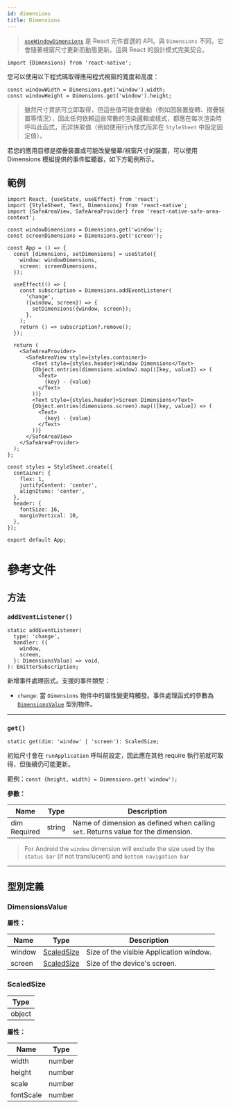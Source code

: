 ```yaml
---
id: dimensions
title: Dimensions
---
```


> [`useWindowDimensions`](usewindowdimensions) 是 React 元件首選的 API。與 `Dimensions` 不同，它會隨著視窗尺寸更新而動態更新。這與 React 的設計模式完美契合。

```tsx
import {Dimensions} from 'react-native';
```

您可以使用以下程式碼取得應用程式視窗的寬度和高度：

```tsx
const windowWidth = Dimensions.get('window').width;
const windowHeight = Dimensions.get('window').height;
```

> 雖然尺寸資訊可立即取得，但這些值可能會變動（例如因裝置旋轉、摺疊裝置等情況），因此任何依賴這些常數的渲染邏輯或樣式，都應在每次渲染時呼叫此函式，而非快取值（例如使用行內樣式而非在 `StyleSheet` 中設定固定值）。

若您的應用目標是摺疊裝置或可能改變螢幕/視窗尺寸的裝置，可以使用 Dimensions 模組提供的事件監聽器，如下方範例所示。

## 範例

```SnackPlayer name=Dimensions%20Example
import React, {useState, useEffect} from 'react';
import {StyleSheet, Text, Dimensions} from 'react-native';
import {SafeAreaView, SafeAreaProvider} from 'react-native-safe-area-context';

const windowDimensions = Dimensions.get('window');
const screenDimensions = Dimensions.get('screen');

const App = () => {
  const [dimensions, setDimensions] = useState({
    window: windowDimensions,
    screen: screenDimensions,
  });

  useEffect(() => {
    const subscription = Dimensions.addEventListener(
      'change',
      ({window, screen}) => {
        setDimensions({window, screen});
      },
    );
    return () => subscription?.remove();
  });

  return (
    <SafeAreaProvider>
      <SafeAreaView style={styles.container}>
        <Text style={styles.header}>Window Dimensions</Text>
        {Object.entries(dimensions.window).map(([key, value]) => (
          <Text>
            {key} - {value}
          </Text>
        ))}
        <Text style={styles.header}>Screen Dimensions</Text>
        {Object.entries(dimensions.screen).map(([key, value]) => (
          <Text>
            {key} - {value}
          </Text>
        ))}
      </SafeAreaView>
    </SafeAreaProvider>
  );
};

const styles = StyleSheet.create({
  container: {
    flex: 1,
    justifyContent: 'center',
    alignItems: 'center',
  },
  header: {
    fontSize: 16,
    marginVertical: 10,
  },
});

export default App;
```

# 參考文件

## 方法

### `addEventListener()`

```tsx
static addEventListener(
  type: 'change',
  handler: ({
    window,
    screen,
  }: DimensionsValue) => void,
): EmitterSubscription;
```

新增事件處理函式。支援的事件類型：

- `change`: 當 `Dimensions` 物件中的屬性變更時觸發。事件處理函式的參數為 [`DimensionsValue`](#dimensionsvalue) 型別物件。

---

### `get()`

```tsx
static get(dim: 'window' | 'screen'): ScaledSize;
```

初始尺寸會在 `runApplication` 呼叫前設定，因此應在其他 require 執行前就可取得，但後續仍可能更新。

範例：`const {height, width} = Dimensions.get('window');`

**參數：**

| Name                                                               | Type   | Description                                                                       |
| ------------------------------------------------------------------ | ------ | --------------------------------------------------------------------------------- |
| dim <div className="label basic required two-lines">Required</div> | string | Name of dimension as defined when calling `set`. Returns value for the dimension. |

> For Android the `window` dimension will exclude the size used by the `status bar` (if not translucent) and `bottom navigation bar`

---

## 型別定義

### DimensionsValue

**屬性：**

| Name   | Type                                | Description                             |
| ------ | ----------------------------------- | --------------------------------------- |
| window | [ScaledSize](dimensions#scaledsize) | Size of the visible Application window. |
| screen | [ScaledSize](dimensions#scaledsize) | Size of the device's screen.            |

### ScaledSize

| Type   |
| ------ |
| object |

**屬性：**

| Name      | Type   |
| --------- | ------ |
| width     | number |
| height    | number |
| scale     | number |
| fontScale | number |